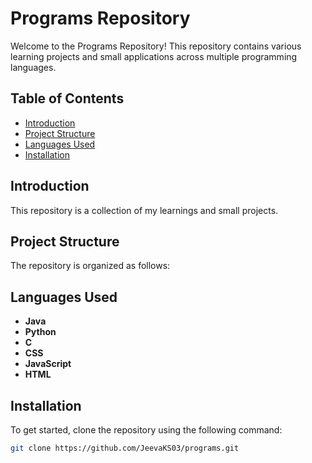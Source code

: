 # Programs Repository

Welcome to the Programs Repository! This repository contains various learning projects and small applications across multiple programming languages.

## Table of Contents
- [Introduction](#introduction)
- [Project Structure](#project-structure)
- [Languages Used](#languages-used)
- [Installation](#installation)

## Introduction
This repository is a collection of my learnings and small projects.

## Project Structure
The repository is organized as follows:
## Languages Used
- **Java**
- **Python**
- **C**
- **CSS**
- **JavaScript**
- **HTML**

## Installation
To get started, clone the repository using the following command:
```bash
git clone https://github.com/JeevaKS03/programs.git
